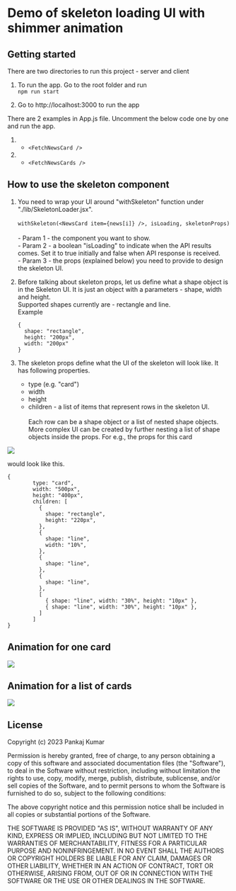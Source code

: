 # Demo of skeleton loading UI with shimmer animation
## Getting started
There are two directories to run this project - server and client
1. To run the app. Go to the root folder and run <br />
    ```npm run start```
   
2. Go to http://localhost:3000 to run the app
   
There are 2 examples in App.js file. Uncomment the below code one by one and run the app. <br>
1. - ```<FetchNewsCard />```  <br>
2. - ```<FetchNewsCards />```  <br>

## How to use the skeleton component
1. You need to wrap your UI around "withSkeleton" function under "./lib/SkeletonLoader.jsx". <br><br>
   ```withSkeleton(<NewsCard item={news[i]} />, isLoading, skeletonProps)```<br><br>
       - Param 1 - the component you want to show. <br>
       - Param 2 - a boolean "isLoading" to indicate when the API results comes. Set it to true initially and false when API response is received. <br>
       - Param 3 - the props (explained below) you need to provide to design the skeleton UI. <br>
       
2. Before talking about skeleton props, let us define what a shape object is in the Skeleton UI. It is just an object with a parameters - shape, width and height. <br>
   Supported shapes currently are - rectangle and line. <br>
   Example <br>
    ```
    {
      shape: "rectangle",
      height: "200px",
      width: "200px"
    }
    ```

3. The skeleton props define what the UI of the skeleton will look like. It has following properties. <br>
    - type (e.g. "card")
    - width
    - height
    - children - a list of items that represent rows in the skeleton UI.  <br><br>
Each row can be a shape object or a list of nested shape objects. More complex UI can be created by further nesting a list of shape objects inside the props.
For e.g., the props for this card <br>

![](https://github.com/pankaj6apr/skeleton/blob/main/skeleton.png)

would look like this.
```
{
        type: "card",
        width: "500px",
        height: "400px",
        children: [
          {
            shape: "rectangle",
            height: "220px",
          },
          {
            shape: "line",
            width: "10%",
          },
          {
            shape: "line",
          },
          {
            shape: "line",
          },
          [
            { shape: "line", width: "30%", height: "10px" },
            { shape: "line", width: "30%", height: "10px" },
          ]
        ]
}
```
   

## Animation for one card
![](https://github.com/pankaj6apr/skeleton/blob/main/Skeleton2.gif)

## Animation for a list of cards
![](https://github.com/pankaj6apr/skeleton/blob/main/Skeleton1.gif)

## License

Copyright (c) 2023 Pankaj Kumar

Permission is hereby granted, free of charge, to any person obtaining a copy
of this software and associated documentation files (the "Software"), to deal
in the Software without restriction, including without limitation the rights
to use, copy, modify, merge, publish, distribute, sublicense, and/or sell
copies of the Software, and to permit persons to whom the Software is
furnished to do so, subject to the following conditions:

The above copyright notice and this permission notice shall be included in all
copies or substantial portions of the Software.

THE SOFTWARE IS PROVIDED "AS IS", WITHOUT WARRANTY OF ANY KIND, EXPRESS OR
IMPLIED, INCLUDING BUT NOT LIMITED TO THE WARRANTIES OF MERCHANTABILITY,
FITNESS FOR A PARTICULAR PURPOSE AND NONINFRINGEMENT. IN NO EVENT SHALL THE
AUTHORS OR COPYRIGHT HOLDERS BE LIABLE FOR ANY CLAIM, DAMAGES OR OTHER
LIABILITY, WHETHER IN AN ACTION OF CONTRACT, TORT OR OTHERWISE, ARISING FROM,
OUT OF OR IN CONNECTION WITH THE SOFTWARE OR THE USE OR OTHER DEALINGS IN THE
SOFTWARE.
